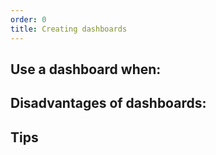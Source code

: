 ```yaml
---
order: 0
title: Creating dashboards
---
```


## Use a dashboard when:

## Disadvantages of dashboards:

## Tips
